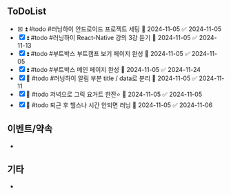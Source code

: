 ## ToDoList
<!-- {우선순위} {Tasks} {Due Date} {Strart Date} {End Date} -->
- [x] <!-- taskss-->⏫ #todo #러닝하이 안드로이드 프로젝트 세팅 📅 2024-11-05 ✅ 2024-11-05
- [x] ⏫ #todo #러닝하이 React-Native 강의 3강 듣기 📅 2024-11-05 ✅ 2024-11-13
- [x] ⏫ #todo #부트박스 부트캠프 보기 페이지 완성 📅 2024-11-05 ✅ 2024-11-05
- [x] ⏫ #todo #부트박스 메인 페이지 완성 📅 2024-11-05 ✅ 2024-11-24
- [x] 🔼 #todo #러닝하이 알림 부분 title / data로 분리 📅 2024-11-05 ✅ 2024-11-11
- [x] 🔼 #todo 저녁으로 그릭 요거트 한잔⭐ 📅 2024-11-05 ✅ 2024-11-05
- [x] 🔼 #todo 퇴근 후 헬스나 시간 안되면 러닝 📅 2024-11-05 ✅ 2024-11-06
## 이벤트/약속
- <!-- 예정된 약속 or 예상치 못하게 발생한 이벤트 -->

## 기타
- 